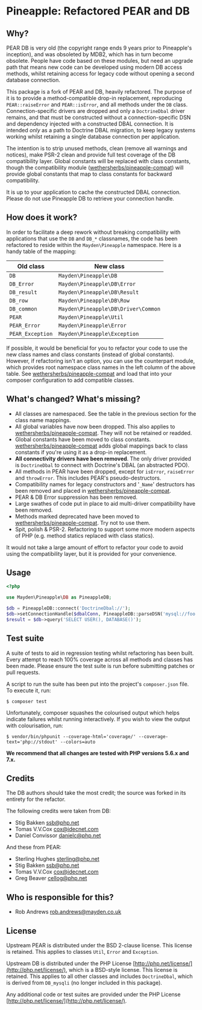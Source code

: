# Pineapple: Refactored PEAR and DB

## Why?

PEAR DB is very old (the copyright range ends 9 years prior to Pineapple's inception), and was obsoleted by MDB2, which has in turn become obsolete. People have code based on these modules, but need an upgrade path that means new code can be developed using modern DB access methods, whilst retaining access for legacy code without opening a second database connection.

This package is a fork of PEAR and DB, heavily refactored. The purpose of it is to provide a method-compatible drop-in replacement, reproducing `PEAR::raiseError` and `PEAR::isError`, and all methods under the `DB` class. Connection-specific drivers are dropped and only a `DoctrineDbal` driver remains, and that must be constructed without a connection-specific DSN and dependency injected with a constructed DBAL connection. It is intended _only_ as a path to Doctrine DBAL migration, to keep legacy systems working whilst retaining a single database connection per application.

The intention is to strip unused methods, clean (remove all warnings and notices), make PSR-2 clean and provide full test coverage of the DB compatibility layer. Global constants will be replaced with class constants, though the compatibility module ([wethersherbs/pineapple-compat](https://github.com/wethersherbs/pineapple-compat)) will provide global constants that map to class constants for backward compatibility.

It is up to your application to cache the constructed DBAL connection. Please do not use Pineapple DB to retrieve your connection handle.

## How does it work?

In order to facilitate a deep rework without breaking compatibility with applications that use the `DB` and `DB_*` classnames, the code has been refactored to reside within the `Mayden\Pineapple` namespace. Here is a handy table of the mapping:

| Old class        | New class                           |
|------------------|-------------------------------------|
| `DB`             | `Mayden\Pineapple\DB`               |
| `DB_Error`       | `Mayden\Pineapple\DB\Error`         |
| `DB_result`      | `Mayden\Pineapple\DB\Result`        |
| `DB_row`         | `Mayden\Pineapple\DB\Row`           |
| `DB_common`      | `Mayden\Pineapple\DB\Driver\Common` |
| `PEAR`           | `Mayden\Pineapple\Util`             |
| `PEAR_Error`     | `Mayden\Pineapple\Error`            |
| `PEAR_Exception` | `Mayden\Pineapple\Exception`        |

If possible, it would be beneficial for you to refactor your code to use the new class names and class constants (instead of global constants). However, if refactoring isn't an option, you can use the counterpart module, which provides root namespace class names in the left column of the above table. See [wethersherbs/pineapple-compat](https://github.com/wethersherbs/pineapple-compat) and load that into your composer configuration to add compatible classes.

## What's changed? What's missing?

- All classes are namespaced. See the table in the previous section for the class name mappings.
- All global variables have now been dropped. This also applies to [wethersherbs/pineapple-compat](https://github.com/wethersherbs/pineapple-compat). They will not be retained or readded.
- Global constants have been moved to class constants. [wethersherbs/pineapple-compat](https://github.com/wethersherbs/pineapple-compat) adds global mappings back to class constants if you're using it as a drop-in replacement.
- **All connectivity drivers have been removed**. The only driver provided is `DoctrineDbal` to connect with Doctrine's DBAL (an abstracted PDO).
- All methods in PEAR have been dropped, except for `isError`, `raiseError` and `throwError`. This includes PEAR's pseudo-destructors.
- Compatibility names for legacy constructors and '`_Name`' destructors has been removed and placed in [wethersherbs/pineapple-compat](https://github.com/wethersherbs/pineapple-compat).
- PEAR & DB Error suppression has been removed.
- Large swathes of code put in place to aid multi-driver compatibility have been removed.
- Methods marked deprecated have been moved to [wethersherbs/pineapple-compat](https://github.com/wethersherbs/pineapple-compat). Try not to use them.
- Spit, polish & PSR-2. Refactoring to support some more modern aspects of PHP (e.g. method statics replaced with class statics).

It would not take a large amount of effort to refactor your code to avoid using the compatibility layer, but it is provided for your convenience.

## Usage

```php
<?php

use Mayden\Pineapple\DB as PineappleDB;

$db = PineappleDB::connect('DoctrineDbal://');
$db->setConnectionHandle($dbalConn, PineappleDB::parseDSN('mysql://foo:bar@dbhost/dbname');
$result = $db->query('SELECT USER(), DATABASE()');
```

## Test suite

A suite of tests to aid in regression testing whilst refactoring has been built. Every attempt to reach 100% coverage across all methods and classes has been made. Please ensure the test suite is run before submitting patches or pull requests.

A script to run the suite has been put into the project's `composer.json` file. To execute it, run:

```shell
$ composer test
```

Unfortunately, composer squashes the colourised output which helps indicate failures whilst running interactively. If you wish to view the output with colourisation, run:

```shell
$ vendor/bin/phpunit --coverage-html='coverage/' --coverage-text='php://stdout' --colors=auto
```

**We recommend that all changes are tested with PHP versions 5.6.x and 7.x.**

## Credits

The DB authors should take the most credit; the source was forked in its entirety for the refactor.

The following credits were taken from DB:

* Stig Bakken [ssb@php.net](mailto:ssb@php.net)
* Tomas V.V.Cox [cox@idecnet.com](mailto:cox@idecnet.com)
* Daniel Convissor [danielc@php.net](mailto:danielc@php.net)

And these from PEAR:

* Sterling Hughes [sterling@php.net](mailto:sterling@php.net)
* Stig Bakken [ssb@php.net](mailto:ssb@php.net)
* Tomas V.V.Cox [cox@idecnet.com](mailto:cox@idecnet.com)
* Greg Beaver [cellog@php.net](mailto:cellog@php.net)

## Who is responsible for this?

* Rob Andrews [rob.andrews@mayden.co.uk](mailto:rob.andrews@mayden.co.uk)

## License

Upstream PEAR is distributed under the BSD 2-clause license. This license is retained. This applies to classes `Util`, `Error` and `Exception`.

Upstream DB is distributed under the PHP License [http://php.net/license/](http://php.net/license/), which is a BSD-style license. This license is retained. This applies to all other classes and includes `DoctrineDbal`, which is derived from `DB_mysqli` (no longer included in this package).

Any additional code or test suites are provided under the PHP License [http://php.net/license/](http://php.net/license/).
